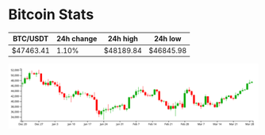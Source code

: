 # Bitcoin Stats

BTC/USDT|24h change|24h high|24h low|
|---|---|---|---|
|$47463.41|1.10%|$48189.84|$46845.98|

<img src="./chart.svg">
